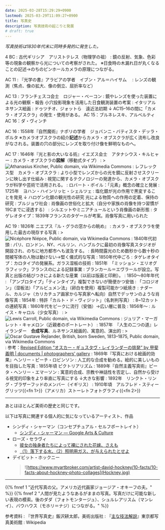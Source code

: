 ```yaml
---
date: 2025-03-28T15:29:29+0900
lastmod: 2025-03-29T11:09:27+0900
title: 写真史
description: 写真技術の起こりと発展
# draft: true
---
```


*写真技術は1830年代末に同時多発的に発生した。*

4 BC
: 古代ギリシア　アリストテレス（物理学の祖）
  : 鏡の反射、気象、色彩等の現象の観察から光についての考察がされた。
    ※日食時の木漏れ日が丸くなることの記述→のちのピンホールカメラの原理につながる。

AC 11
: 『光学の書』アラビアの学者　イブン・アル＝ハイサム　
  : レンズの観測（焦点、像の拡大、像の倒立、屈折率など）

AC 13
: フランチェスコ会士　ロジャー・ベーコン
  : 鏡やレンズを使った装置による光の観察・報告
    小穴投影現象を活用した日食観測装置の考案
: イタリアルネサンス絵画
  : ドゥツチオ、ジォットら　遠近法初期
    ↓
  AC15–16の間に「カメラ・オブスクラ」の発生・使用がある。
  AC 15：ブルネレスキ、アルベルティ
  AC 16：ダ・ヴィンチ

AC 16
: 1558年『自然魔術』ナポリの学者　ジョバンニ・バティスタ・デッラ・ポルタ
  ※カメラオブスクラの紹介**記述**からカメラ・オブスクラが広く流布し改良がなされる。装置の穴の部分にレンズを取り付け像を鮮明なものへ。

AC 17
: 1646年『光と影の大いなる術』イエズス会士　アタナシウス・キルヒャー
  : カメラ・オブスクラの**図解**（移動式タイプ）
  : >![Athanasius Kircher, Public domain, via Wikimedia Commons](https://upload.wikimedia.org/wikipedia/commons/thumb/8/85/1646_Athanasius_Kircher_-_Camera_obscura.jpg/330px-1646_Athanasius_Kircher_-_Camera_obscura.jpg)
: レフレックス型　カメラ・オブスクラ
  : より小型でレンズからの光を鏡に反射させスクリーンに映し出す仕組み
: 視覚に関するテクノロジーの発達から、カメラ・オブスクラが科学や芸術で活用される。
  : ロバート・ボイル：「元素」概念の確立と発展
  : 1725年　ヨハン・ハインリッヒ・シェルツェ
    : 塩化銀が光の作用で黒変することを発見
      ↓
      ハロゲン化銀の観光性の研究
      光による物質への作用の定着、保持の研究
: ブルジョワ社会
  : 肖像画の世俗化と拡大（自分や家族の肖像を持つ習慣が19Cまでに浸透する）
  : シルエットや<abbr text="小さな油彩画">ミニアチュール</abbr>という肖像画の新形態
  : タゲレオタイプ：1839年フランスのタゲールが考案。肖像写真に用いられた
  
AC 19
: 1826年 ニエプス『ル・グラの窓からの眺め』
  : カメラ・オブスクラを使用した最古の現存する写真
  : >![Nicéphore Niépce, Public domain, via Wikimedia Commons](https://upload.wikimedia.org/wikipedia/commons/thumb/5/5c/View_from_the_Window_at_Le_Gras%2C_Joseph_Nic%C3%A9phore_Ni%C3%A9pce.jpg/330px-View_from_the_Window_at_Le_Gras%2C_Joseph_Nic%C3%A9phore_Ni%C3%A9pce.jpg)
: 1840年代初頭
  : パリ、ロンドン、NY、ベルリン、ハンブルクに最初の肖像写真スタジオが開設され、のちに地方都市へも波及する。
  : 長時間露光のため数秒から数十秒の間被写体の人物は動けない→堅く儀式的な写真
: 1850年代中ごろ
  : タゲレオタイプ：カロタイプの発展系。ガラス湿板の技術
: 1851年　「ミッション・エリオグラフィック」フランスのによる記録事業
  : ブランカール＝エヴラールが設立。写真と出版の結びつきによる新たな産業（以前は版画と印刷）。
: 1850〜80年年代
  : 「アンブロタイプ」「ティンタイプ」複製できないが簡便かつ安価
  : 「コロジオン」（湿板法）「アルビュメン法」（卵白を使用）複製可能かつ紙焼き
  : ナダール、カルジャ（<abbr text="事物を簡略化し誇張したり滑稽化して描いた絵">カリカチュア</abbr>画家から写真家へ転向）自然でデッサンのような肖像写真
: 1854年
  : 特許「カルト・ド・ヴィジット」（名刺判写真）
    : 8~12カットの連続写真
    : 1860年代をピークに流行（安価）→広い層に普及
: 1856年〜
  : ルイス・キャロル（少女写真）
    : >![Lewis Carroll, Public domain, via Wikimedia Commons](https://upload.wikimedia.org/wikipedia/commons/thumb/0/05/Alice_Liddell_2.jpg/166px-Alice_Liddell_2.jpg)
  : ジュリア・マーガレット・キャメロン（近親者のポートレート）
: 1857年　『人生の二つの道』レイランダー　**合成写真**、ルネサンス絵画的、寓意的、演出的
  : >![Oscar Gustave Rejlander, British, born Sweden, 1813–1875, Public domain, via Wikimedia Commons](https://upload.wikimedia.org/wikipedia/commons/thumb/3/34/Oscar_Gustave_Rejlander%2C_The_Two_Ways_of_Life%2C_1857.jpg/330px-Oscar_Gustave_Rejlander%2C_The_Two_Ways_of_Life%2C_1857.jpg)
  : 参考：[Revised Edition “オスカー・ギュスタヴ・レイランダーの挑発” by 甲斐義明 | documents | photographers’ gallery](https://pg-web.net/documents/revised-edition-050901/)
: 1869年『写真における絵画的効果』ヘンリー・ピーチ・ロビンソン
  : 人工的な合成を勧める。絵的に美しいものを目指した写真
: 1855年頃 ピクトリアリズム
: 1889年『自然主義写真術』ピータ・ヘンリー・エマーソン
  : 寓意的合成、宗教や神話性を否定し、自然から受ける視覚的印象をより率直に写真にする
↓大きな影響
: 1892年　リンクト・リング・ブラザーフッドのメンバー（イギリス）
: 1910年頃　アルフレド・スティーグリッツ{{<fn 1>}}（アメリカ）ストーレトフォトグラフィ{{<fn 2>}}

*** 

あとはほとんど美術の歴史と同じです。

以下は写真に関連する個人的に気になっているアーティスト、作品
- シンディ・シャーマン（コンセプチュアル・セルフポートレイト）
  - [シンディ・シャーマン — Google Arts & Culture](https://g.co/arts/ykFYNJLti8X9A48Z8)
- ローズ・セラヴィ
  - [彼女の独身者たちによって裸にされた花嫁、さえも](https://en.wikipedia.org/wiki/File:Duchamp_LargeGlass.jpg#/media/File:Duchamp_LargeGlass.jpg)
  - [（1）落下する水、（2）照明用ガス、が与えられたとせよ](https://en.wikipedia.org/wiki/File:Etant_donnes.jpg#/media/File:Etant_donnes.jpg)
- デイビット・ホックニー 
  >![https://www.myartbroker.com/artist-david-hockney/10-facts/10-facts-about-hockney-photo-collages](Hockney.jpg)
---

{{% fnref 1 "近代写真の父。アメリカ近代画家ジョージア・オキーフの夫。" %}}
{{% fnref 2 "人間が見たようなあるがままの写真。写真だけに可能な新しい表現の模索。後のダダ（フォトモンタージュ）、シュルレアリスム（マンレイ）、バウハウス（モホリ＝ナジ）につながる。" %}}


参考資料
: 『世界写真史』飯沢耕太郎，美術出版社
: 『[主な技法解説](https://topmuseum.jp/upload/3/3453/gihoukaisetu.pdf)』東京都写真美術館
: Wikipedia